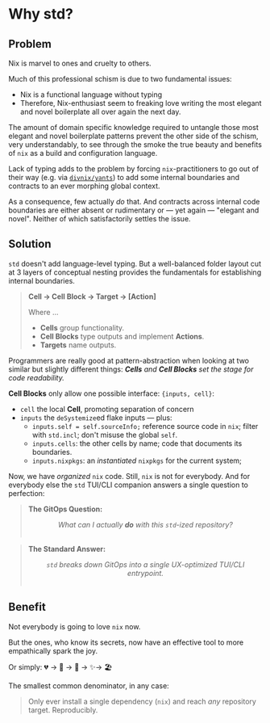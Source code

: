 # Why std?

## Problem

Nix is marvel to ones and cruelty to others.

Much of this professional schism is due to two fundamental issues:

- Nix is a functional language without typing
- Therefore, Nix-enthusiast seem to freaking love writing the most elegant and novel boilerplate all over again the next day.

The amount of domain specific knowledge required to untangle those most elegant and novel boilerplate patterns prevent
the other side of the schism, very understandably, to see through the smoke the true beauty and benefits of `nix` as a
build and configuration language.

Lack of typing adds to the problem by forcing `nix`-practitioners to go out of their way (e.g. via [`divnix/yants`][yants]) to
add some internal boundaries and contracts to an ever morphing global context.

As a consequence, few actually _do_ that. And contracts across internal code boundaries are either absent or rudimentary or &mdash; yet again &mdash;
"elegant and novel". Neither of which satisfactorily settles the issue.

## Solution

`std` doesn't add language-level typing. But a well-balanced folder layout cut at 3 layers of conceptual
nesting provides the fundamentals for establishing internal boundaries.

> **Cell &rarr; Cell Block &rarr; Target &rarr; [Action]**
>
> Where ...
>
> - **Cells** group functionality.
> - **Cell Blocks** type outputs and implement **Actions**.
> - **Targets** name outputs.

Programmers are really good at pattern-abstraction when looking at two similar but slightly
different things: _**Cells** and **Cell Blocks** set the stage for code readability._

**Cell Blocks** only allow one possible interface: `{inputs, cell}`:

- `cell` the local **Cell**, promoting separation of concern
- `inputs` the `deSystemize`ed flake inputs &mdash; plus:
  - `inputs.self = self.sourceInfo;` reference source code in `nix`; filter with `std.incl`; don't misuse the global `self`.
  - `inputs.cells`: the other cells by name; code that documents its boundaries.
  - `inputs.nixpkgs`: an _instantiated_ `nixpkgs` for the current system;

Now, we have _organized_ `nix` code. Still, `nix` is not for everybody.
And for everybody else the `std` TUI/CLI companion answers a single question to perfection:

> **The GitOps Question:**
>
> <center><i>What can I actually <b>do</b> with this <code>std</code>-ized repository?</i></center>
> &emsp;

> **The Standard Answer:**
>
> <center><i><code>std</code> breaks down GitOps into a single UX-optimized TUI/CLI entrypoint.</i></center>
> &emsp;

## Benefit

Not everybody is going to love `nix` now.

But the ones, who know its secrets, now have an effective tool
to more empathically spark the joy.

Or simply: 💔 &rarr; 🧙 &rarr; 🔧 &rarr; ✨&rarr; 🏖️

The smallest common denominator, in any case:

> Only ever install a single dependency (`nix`) and reach _any_ repository target. Reproducibly.

[yants]: https://github.com/divnix/yants
